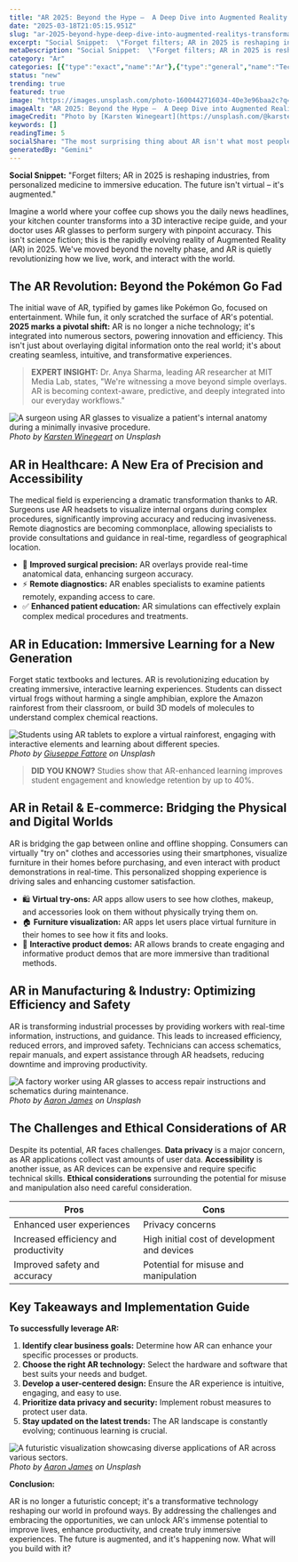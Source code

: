 ```yaml
---
title: "AR 2025: Beyond the Hype –  A Deep Dive into Augmented Reality's Transformative Power"
date: "2025-03-18T21:05:15.951Z"
slug: "ar-2025-beyond-hype-deep-dive-into-augmented-realitys-transformative-power"
excerpt: "Social Snippet:  \"Forget filters; AR in 2025 is reshaping industries, from personalized medicine to immersive education.  The future isn't virtual – it's augmented.\""
metaDescription: "Social Snippet:  \"Forget filters; AR in 2025 is reshaping industries, from personalized medicine to immersive education.  The future isn't virtual – it's a..."
category: "Ar"
categories: [{"type":"exact","name":"Ar"},{"type":"general","name":"Technology"},{"type":"medium","name":"Computer Vision"},{"type":"specific","name":"3D Modeling"},{"type":"niche","name":"Facial Recognition"}]
status: "new"
trending: true
featured: true
image: "https://images.unsplash.com/photo-1600442716034-40e3e96baa2c?q=85&w=1200&fit=max&fm=webp&auto=compress"
imageAlt: "AR 2025: Beyond the Hype –  A Deep Dive into Augmented Reality's Transformative Power"
imageCredit: "Photo by [Karsten Winegeart](https://unsplash.com/@karsten116) on Unsplash"
keywords: []
readingTime: 5
socialShare: "The most surprising thing about AR isn't what most people think. Find out what experts really say about this game-changing topic."
generatedBy: "Gemini"
---
```




**Social Snippet:**  "Forget filters; AR in 2025 is reshaping industries, from personalized medicine to immersive education.  The future isn't virtual – it's augmented."

Imagine a world where your coffee cup shows you the daily news headlines, your kitchen counter transforms into a 3D interactive recipe guide, and your doctor uses AR glasses to perform surgery with pinpoint accuracy. This isn't science fiction; this is the rapidly evolving reality of Augmented Reality (AR) in 2025.  We've moved beyond the novelty phase, and AR is quietly revolutionizing how we live, work, and interact with the world.

## The AR Revolution: Beyond the Pokémon Go Fad

The initial wave of AR, typified by games like Pokémon Go, focused on entertainment. While fun, it only scratched the surface of AR's potential.  **2025 marks a pivotal shift:** AR is no longer a niche technology; it's integrated into numerous sectors, powering innovation and efficiency.  This isn't just about overlaying digital information onto the real world; it's about creating seamless, intuitive, and transformative experiences.

> **EXPERT INSIGHT:**  Dr. Anya Sharma, leading AR researcher at MIT Media Lab, states, "We're witnessing a move beyond simple overlays.  AR is becoming context-aware, predictive, and deeply integrated into our everyday workflows."

![A surgeon using AR glasses to visualize a patient's internal anatomy during a minimally invasive procedure.](https://images.unsplash.com/photo-1600442716034-40e3e96baa2c?q=85&w=1200&fit=max&fm=webp&auto=compress)
*Photo by [Karsten Winegeart](https://unsplash.com/@karsten116) on Unsplash*

## AR in Healthcare: A New Era of Precision and Accessibility

The medical field is experiencing a dramatic transformation thanks to AR. Surgeons use AR headsets to visualize internal organs during complex procedures, significantly improving accuracy and reducing invasiveness.  Remote diagnostics are becoming commonplace, allowing specialists to provide consultations and guidance in real-time, regardless of geographical location.

* 🔑 **Improved surgical precision:** AR overlays provide real-time anatomical data, enhancing surgeon accuracy.
* ⚡ **Remote diagnostics:** AR enables specialists to examine patients remotely, expanding access to care.
* ✅ **Enhanced patient education:** AR simulations can effectively explain complex medical procedures and treatments.

## AR in Education: Immersive Learning for a New Generation

Forget static textbooks and lectures.  AR is revolutionizing education by creating immersive, interactive learning experiences. Students can dissect virtual frogs without harming a single amphibian, explore the Amazon rainforest from their classroom, or build 3D models of molecules to understand complex chemical reactions.

![Students using AR tablets to explore a virtual rainforest, engaging with interactive elements and learning about different species.](https://images.unsplash.com/photo-1613777548195-07f098da30fe?q=85&w=1200&fit=max&fm=webp&auto=compress)
*Photo by [Giuseppe Fattore](https://unsplash.com/@giuseppe_fattore) on Unsplash*

> **DID YOU KNOW?**  Studies show that AR-enhanced learning improves student engagement and knowledge retention by up to 40%.

## AR in Retail & E-commerce:  Bridging the Physical and Digital Worlds

AR is bridging the gap between online and offline shopping.  Consumers can virtually "try on" clothes and accessories using their smartphones, visualize furniture in their homes before purchasing, and even interact with product demonstrations in real-time. This personalized shopping experience is driving sales and enhancing customer satisfaction.

*  🛍️ **Virtual try-ons:**  AR apps allow users to see how clothes, makeup, and accessories look on them without physically trying them on.
*  🏠 **Furniture visualization:**  AR apps let users place virtual furniture in their homes to see how it fits and looks.
*  🚀 **Interactive product demos:**  AR allows brands to create engaging and informative product demos that are more immersive than traditional methods.

## AR in Manufacturing & Industry:  Optimizing Efficiency and Safety

AR is transforming industrial processes by providing workers with real-time information, instructions, and guidance.  This leads to increased efficiency, reduced errors, and improved safety. Technicians can access schematics, repair manuals, and expert assistance through AR headsets, reducing downtime and improving productivity.

![A factory worker using AR glasses to access repair instructions and schematics during maintenance.](https://images.unsplash.com/photo-1656111740363-70fc65476b09?q=85&w=1200&fit=max&fm=webp&auto=compress)
*Photo by [Aaron James](https://unsplash.com/@aaronjamesmedia_co) on Unsplash*

## The Challenges and Ethical Considerations of AR

Despite its potential, AR faces challenges.  **Data privacy** is a major concern, as AR applications collect vast amounts of user data.  **Accessibility** is another issue, as AR devices can be expensive and require specific technical skills.  **Ethical considerations** surrounding the potential for misuse and manipulation also need careful consideration.

| Pros                                   | Cons                                       |
| --- | --- |
| Enhanced user experiences             | Privacy concerns                           |
| Increased efficiency and productivity | High initial cost of development and devices |
| Improved safety and accuracy           | Potential for misuse and manipulation      |

## Key Takeaways and Implementation Guide

**To successfully leverage AR:**

1. **Identify clear business goals:** Determine how AR can enhance your specific processes or products.
2. **Choose the right AR technology:** Select the hardware and software that best suits your needs and budget.
3. **Develop a user-centered design:** Ensure the AR experience is intuitive, engaging, and easy to use.
4. **Prioritize data privacy and security:** Implement robust measures to protect user data.
5. **Stay updated on the latest trends:** The AR landscape is constantly evolving; continuous learning is crucial.

![A futuristic visualization showcasing diverse applications of AR across various sectors.](https://images.unsplash.com/photo-1656111734823-d79656e8c3cb?q=85&w=1200&fit=max&fm=webp&auto=compress)
*Photo by [Aaron James](https://unsplash.com/@aaronjamesmedia_co) on Unsplash*

**Conclusion:**

AR is no longer a futuristic concept; it's a transformative technology reshaping our world in profound ways.  By addressing the challenges and embracing the opportunities, we can unlock AR's immense potential to improve lives, enhance productivity, and create truly immersive experiences.  The future is augmented, and it's happening now.  What will you build with it?


<div class="reading-progress-container">
  <div id="reading-progress" class="reading-progress"></div>
</div>
